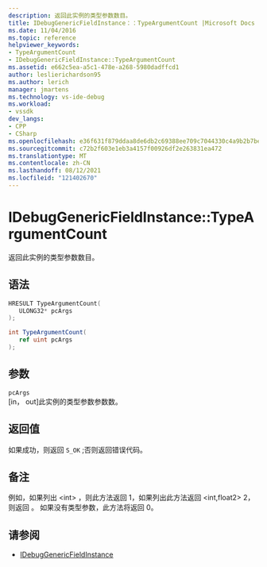 ```yaml
---
description: 返回此实例的类型参数数目。
title: IDebugGenericFieldInstance：：TypeArgumentCount |Microsoft Docs
ms.date: 11/04/2016
ms.topic: reference
helpviewer_keywords:
- TypeArgumentCount
- IDebugGenericFieldInstance::TypeArgumentCount
ms.assetid: e662c5ea-a5c1-478e-a268-5980dadffcd1
author: leslierichardson95
ms.author: lerich
manager: jmartens
ms.technology: vs-ide-debug
ms.workload:
- vssdk
dev_langs:
- CPP
- CSharp
ms.openlocfilehash: e36f631f879ddaa8de6db2c69388ee709c7044330c4a9b2b7bef929b8271db4e
ms.sourcegitcommit: c72b2f603e1eb3a4157f00926df2e263831ea472
ms.translationtype: MT
ms.contentlocale: zh-CN
ms.lasthandoff: 08/12/2021
ms.locfileid: "121402670"
---
```

# <a name="idebuggenericfieldinstancetypeargumentcount"></a>IDebugGenericFieldInstance::TypeArgumentCount
返回此实例的类型参数数目。

## <a name="syntax"></a>语法

```cpp
HRESULT TypeArgumentCount(
   ULONG32* pcArgs
);
```

```csharp
int TypeArgumentCount(
   ref uint pcArgs
);
```

## <a name="parameters"></a>参数
`pcArgs`\
[in， out]此实例的类型参数参数数。

## <a name="return-value"></a>返回值
 如果成功，则返回 `S_OK` ;否则返回错误代码。

## <a name="remarks"></a>备注
 例如，如果列出 \<int> ，则此方法返回 1，如果列出此方法返回 \<int,float2> 2，则返回 。 如果没有类型参数，此方法将返回 0。

## <a name="see-also"></a>请参阅
- [IDebugGenericFieldInstance](../../../extensibility/debugger/reference/idebuggenericfieldinstance.md)
